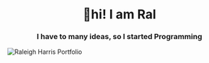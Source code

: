<h1 align="center">👋hi! I am Ral</h2>

<h3 align="center">I have to many ideas, so I started Programming</h3>

<p align="left"> <img src="https://decadeapps.com" alt="Raleigh Harris Portfolio" /> </p>
